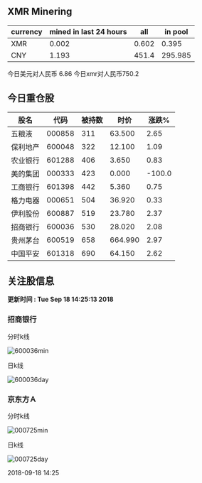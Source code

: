 ## XMR Minering

|currency|mined in last 24 hours|all|in pool|
|---|---|---|---|
|XMR|0.002|0.602|0.395|
|CNY|1.193|451.4|295.985|

今日美元对人民币 6.86	今日xmr对人民币750.2


## 今日重仓股 

|股名|代码|被持数|时价|涨跌%|
|---|---|---|---|---|
|五粮液|000858|311|63.500|2.65|
|保利地产|600048|322|12.100|1.09|
|农业银行|601288|406|3.650|0.83|
|美的集团|000333|423|0.000|-100.0|
|工商银行|601398|442|5.360|0.75|
|格力电器|000651|504|36.920|0.33|
|伊利股份|600887|519|23.780|2.37|
|招商银行|600036|530|28.020|2.08|
|贵州茅台|600519|658|664.990|2.97|
|中国平安|601318|690|64.150|2.62|

## 关注股信息
**更新时间 : Tue Sep 18 14:25:13 2018**
### 招商银行 
分时k线

![600036min](http://image.sinajs.cn/newchart/min/n/sh600036.gif)

日k线

![600036day](http://image.sinajs.cn/newchart/daily/n/sh600036.gif)

### 京东方Ａ 
分时k线

![000725min](http://image.sinajs.cn/newchart/min/n/sz000725.gif)

日k线

![000725day](http://image.sinajs.cn/newchart/daily/n/sz000725.gif)

2018-09-18 14:25
